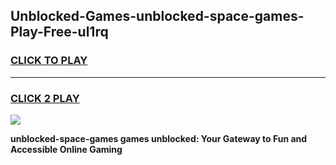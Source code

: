 
## Unblocked-Games-unblocked-space-games-Play-Free-ul1rq
<h3>
<a href="https://premium76.site?title=unblocked-space-games&ref=18A1">CLICK TO PLAY</a></h3>
<hr>

<h3>
<a href="https://premium76.site?title=unblocked-space-games&ref=18A1">CLICK 2 PLAY</a>
  
</h3>

<a href="https://premium76.site?title=unblocked-space-games&ref=18A1"><img src="https://clearcache.store/games.png"></a>


**unblocked-space-games games unblocked: Your Gateway to Fun and Accessible Online Gaming**
